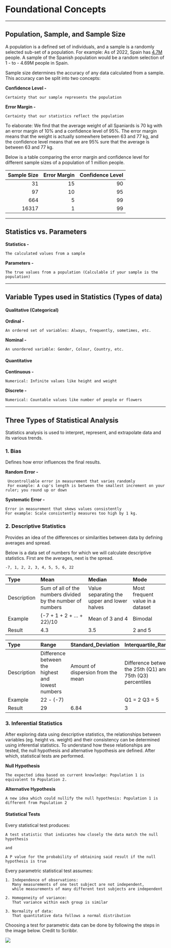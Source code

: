 # Foundational Concepts

------------------------------------------------------------------------

## Population, Sample, and Sample Size

A population is a defined set of individuals, and a sample is a randomly
selected sub-set of a population. For example: As of 2022, Spain has
[4.7M](https://www.ine.es/dyngs/INEbase/es/operacion.htm?c=Estadistica_C&cid=1254736176951&menu=ultiDatos&idp=1254735572981)
people. A sample of the Spanish population would be a random selection
of 1 - to - 4.69M people in Spain.

Sample size determines the accuracy of any data calculated from a
sample. This accuracy can be split into two concepts:

**Confidence Level -**

    Certainty that our sample represents the population

**Error Margin -**

    Certainty that our statistics reflect the population

To elaborate: We find that the average weight of all Spaniards is 70 kg
with an error margin of 10% and a confidence level of 95%. The error
margin means that the weight is actually somewhere between 63 and 77 kg,
and the confidence level means that we are 95% sure that the average is
between 63 and 77 kg.

Below is a table comparing the error margin and confidence level for
different sample sizes of a population of 1 million people.

| Sample Size | Error Margin | Confidence Level |
|------------:|-------------:|-----------------:|
|          31 |           15 |               90 |
|          97 |           10 |               95 |
|         664 |            5 |               99 |
|       16317 |            1 |               99 |

------------------------------------------------------------------------

## Statistics vs. Parameters

**Statistics -**

    The calculated values from a sample

**Parameters -**

    The true values from a population (Calculable if your sample is the population)

------------------------------------------------------------------------

## Variable Types used in Statistics (Types of data)

#### Qualitative (Categorical)

**Ordinal -**

    An ordered set of variables: Always, frequently, sometimes, etc.

**Nominal -**

    An unordered variable: Gender, Colour, Country, etc.

#### Quantitative

**Continuous -**

    Numerical: Infinite values like height and weight

**Discrete -**

    Numerical: Countable values like number of people or flowers

------------------------------------------------------------------------

## Three Types of Statistical Analysis

Statistics analysis is used to interpret, represent, and extrapolate
data and its various trends.

### 1. Bias

Defines how error influences the final results.

**Random Error -**

     Uncontrollable error in measurement that varies randomly
     For example: A cup's length is between the smallest increment on your ruler; you round up or down

**Systematic Error -**

    Error in measurement that skews values consistently
    For example: Scale consistently measures too high by 1 kg.

### 2. Descriptive Statistics

Provides an idea of the differences or similarities between data by
defining averages and spread.

Below is a data set of numbers for which we will calculate descriptive
statistics. First are the averages, next is the spread.

    -7, 1, 2, 2, 3, 4, 5, 5, 6, 22

| Type        | Mean                                                       | Median                                      | Mode                             |
|:------------|:-----------------------------------------------------------|:--------------------------------------------|:---------------------------------|
| Description | Sum of all of the numbers divided by the number of numbers | Value separating the upper and lower halves | Most frequent value in a dataset |
| Example     | (-7 + 1 + 2 + … + 22)/10                                   | Mean of 3 and 4                             | Bimodal                          |
| Result      | 4.3                                                        | 3.5                                         | 2 and 5                          |

| Type        | Range                                             | Standard_Deviation                 | Interquartile_Range                                        |
|:------------|:--------------------------------------------------|:-----------------------------------|:-----------------------------------------------------------|
| Description | Difference between the highest and lowest numbers | Amount of dispersion from the mean | Difference between the 25th (Q1) and 75th (Q3) percentiles |
| Example     | 22 - (-7)                                         |                                    | Q1 = 2 Q3 = 5                                              |
| Result      | 29                                                | 6.84                               | 3                                                          |

### 3. Inferential Statistics

After exploring data using descriptive statistics, the relationships
between variables (eg. height vs. weight) and their consistency can be
determined using inferential statistics. To understand how these
relationships are tested, the null hypothesis and alternative hypothesis
are defined. After which, statistical tests are performed.

**Null Hypothesis**

    The expected idea based on current knowledge: Population 1 is equivalent to Population 2.

**Alternative Hypothesis**

    A new idea which could nullify the null hypothesis: Population 1 is different from Population 2

#### Statistical Tests

Every statistical test produces:

    A test statistic that indicates how closely the data match the null hypothesis

    and

    A P value for the probability of obtaining said result if the null hypothesis is true

Every parametric statistical test assumes:

    1. Independence of observations:
       Many measurements of one test subject are not independent,
       while measurements of many different test subjects are independent
       
    2. Homogeneity of variance:
       That variance within each group is similar

    3. Normality of data:
       That quantitative data follows a normal distribution
       

Choosing a test for parametric data can be done by following the steps
in the image below. Credit to Scribbr.

![](https://cdn.scribbr.com/wp-content/uploads//2020/01/flowchart-for-choosing-a-statistical-test.png)
